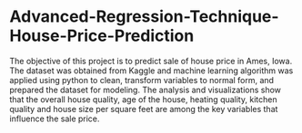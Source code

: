 # Advanced-Regression-Technique-House-Price-Prediction
The objective of this project is to predict sale of house price in Ames, Iowa. The dataset was obtained from Kaggle and machine learning algorithm was applied using python to clean, transform variables to normal form, and prepared the dataset for modeling. The analysis and visualizations show that the overall house quality, age of the house, heating quality, kitchen quality  and house size per square feet are among the key variables that influence the sale price.
